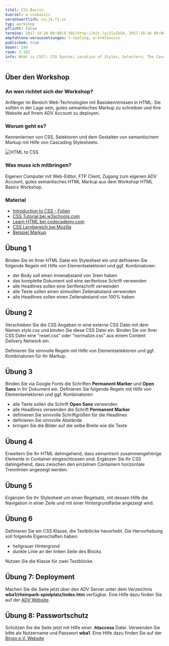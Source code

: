 ```yaml
---
titel: CSS Basics
kuerzel: w-cssbasics
verantwortlich: cn,jk,fj,vs
typ: workshop
pflicht: false
termine: 2017-10-26 09:00|0.501|http://bit.ly/2isZb5A, 2017-10-26 09:00|0.502|http://bit.ly/2xf9Bby, 2017-11-02 09:00|3.217|http://bit.ly/2z2OduE, 2017-11-02 09:00|3.100|http://bit.ly/2xZbiJY
empfohlene-voraussetzungen: t-tooling, w-htmlbasics
published: true
dauer: 240
raum: 3.102
info: What is CSS?; CSS Syntax; Location of Styles; Selectors; The Cascade - How Styles Interact; The Box Model; CSS Text Styling; Font Embedding
--- 
```


## Über den Workshop

### An wen richtet sich der Workshop?
Anfänger im Bereich Web-Technologien mit Basiskenntnissen in HTML. Sie sollten in der Lage sein, gutes semantisches Markup zu schreiben und Ihre Website auf Ihrem ADV Account zu deployen.

### Worum geht es?
Kennenlernen von CSS, Selektoren und dem Gestalten von semantischem Markup mit Hilfe von Cascading Stylesheets.

![HTML to CSS](../../images/html-to-css.jpg)

### Was muss ich mitbringen?
Eigenen Computer mit Web-Editor, FTP Client, Zugang zum eigenen ADV Account, gutes semantisches HTML Markup aus dem Workshop HTML Basics Workshop.

### Material
- [Introduction to CSS - Folien](../../download/Chapter04-IntroductionToCSS.pdf)
- [CSS Tutorial bei w3schools.com](https://www.w3schools.com/css/default.asp)
- [Learn HTML bei codecademy.com](https://www.codecademy.com/learn/learn-css)
- [CSS Lernbereich bei Mozilla](https://developer.mozilla.org/de/Learn/CSS)
- [Beispiel Markup](../../download/css-basics-material/markup.zip)
## Übung 1
Binden Sie im <head> Ihrer HTML Datei ein Stylesheet ein und definieren Sie folgende Regeln mit Hilfe von Elementselektoren und ggf. Kombinatoren:
- der Body soll einen Innenabstand von 3rem haben
- das komplette Dokument soll eine serifenlose Schrift verwenden
- alle Headlines sollen eine Serifenschrift verwenden
- alle Texte sollen einen sinnvollen Zeilenabstand verwenden
- alle Headlines sollen einen Zeilenabstand von 100% haben

## Übung 2
Verschieben Sie die CSS Angaben in eine externe CSS Datei mit dem Namen *style.css* und binden Sie diese CSS Datei ein. Binden Sie vor Ihrer CSS Datei eine "reset.css" oder "normalize.css" aus einem Content Delivery Network ein.

Definieren Sie sinnvolle Regeln mit Hilfe von Elementselektoren und ggf. Kombinatoren für Ihr Markup.

## Übung 3
Binden Sie via Google Fonts die Schriften **Permanent Marker** und **Open Sans** in Ihr Dokument ein. Definieren Sie folgende Regeln mit Hilfe von Elementselektoren und ggf. Kombinatoren:
- alle Texte sollen die Schrift **Open Sans** verwenden
- alle Headlines verwenden die Schrift **Permanent Marker**
- definieren Sie sinnvolle Schriftgrößen für die Headlines
- definieren Sie sinnvolle Abstände
- bringen Sie die Bilder auf die selbe Breite wie die Texte

## Übung 4
Erweitern Sie Ihr HTML dahingehend, dass semantisch zusammengehörige Elemente in Container eingeschlossen sind. Ergänzen Sie Ihr CSS dahingehend, dass zwischen den einzelnen Containern horizontale Trennlinien angezeigt werden.

## Übung 5
Ergänzen Sie Ihr Stylesheet um einen Regelsatz, mit dessen Hilfe die Navigation in einer Zeile und mit einer Hintergrundfarbe angezeigt wird.

## Übung 6
Definieren Sie ein CSS Klasse, die Textblöcke hevorhebt. Die Hervorhebung soll folgende Eigenschaften haben:
- hellgrauer Hintergrund
- dunkle Linie an der linken Seite des Blocks

Nutzen Sie die Klasse für zwei Textblöcke.

## Übung 7: Deployment

Machen Sie die Seite jetzt über den ADV Server unter dem Verzeichnis **wba1/rheinpark-spielplatz/index.htm** verfügbar. Eine Hilfe dazu finden Sie auf der [ADV Website](http://www.gm.fh-koeln.de/advlabor/dienste/homepage.shtml). 

## Übung 8: Passwortschutz

Schützen Sie die Seite jetzt mit Hilfe einer **.htaccess** Datei. Verwenden Sie bitte als Nutzername und Passwort **wba1**. Eine Hilfe dazu finden Sie auf der [Bingo e.V. Website](https://www.bingo-ev.de/~ub304/htaccess.htm)


